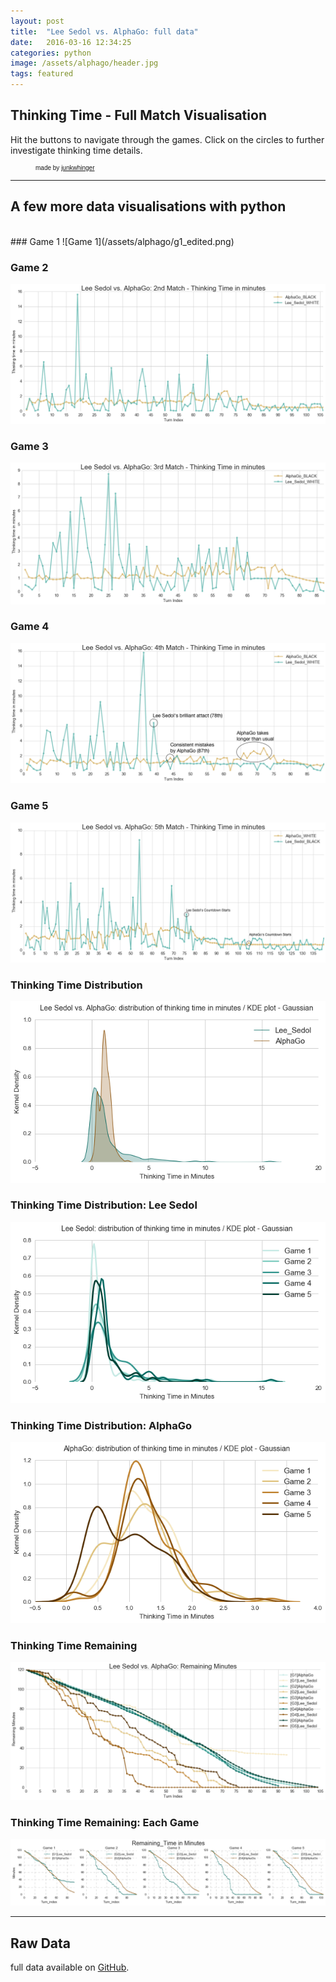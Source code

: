 ```yaml
---
layout: post
title:  "Lee Sedol vs. AlphaGo: full data"
date:   2016-03-16 12:34:25
categories: python
image: /assets/alphago/header.jpg
tags: featured
---
```


## Thinking Time - Full Match Visualisation
Hit the buttons to navigate through the games.
Click on the circles to further investigate thinking time details.

<div class="chart"></div>

<script src="http://d3js.org/d3.v3.min.js"></script>
<link rel="stylesheet" href="https://maxcdn.bootstrapcdn.com/bootstrap/3.3.6/css/bootstrap.min.css" integrity="sha384-1q8mTJOASx8j1Au+a5WDVnPi2lkFfwwEAa8hDDdjZlpLegxhjVME1fgjWPGmkzs7" crossorigin="anonymous">
<script src="http://labratrevenge.com/d3-tip/javascripts/d3.tip.v0.6.3.js"></script>
  
<style>
  /*css*/

  .main_chart_title {
    margin-left: 40px;
    font: 30px helvetica;
  }

  .button_container {
    margin-left: 40px;
    margin-top: 10px;
  }

  .btn {
    margin-right: 5px;
  }

  div.chart {
  font: 10px sans-serif;
  }
  .axis path,
  .axis line {
    fill: none;
    stroke: #000;
    shape-rendering: crispEdges;
  }

  .line {
    fill: none;
    stroke-width: 1.5px;
  }

  .line#AlphaGo {
    stroke: #bf812d;
  }

  circle#AlphaGo {
    fill: #8c510a;
  }

  .line#Lee_Sedol {
    stroke: #35978f;
  }

  circle#Lee_Sedol {
    fill: #01665e;
  }

  rect#Lee_Sedol {
    fill: #01665e;
  }

  rect#AlphaGo {
    fill: #8c510a;
  }

  circle.annotation {
    fill: none;
    stroke: red;
  }

  .d3-tip {
      font: 10px sans-serif;
      line-height: 1.5;
      padding: 12px;
      background: rgba(0, 0, 0, 0.8);
      color: #fff;
      border-radius: 2px;
  }

    .d3-tip:after {
      box-sizing: border-box;
      display: inline;
      font: 10px sans-serif;
      width: 100%;
      line-height: 1;
      color: rgba(0, 0, 0, 0.8);
      content: "\25BC";
      position: absolute;
      text-align: center;
  }

    .d3-tip.n:after {
      margin: -1px 0 0 0;
      top: 100%;
      left: 0;
  }

  .ending {
    margin-left: 40px;
    font: 10px helvetica;
  }




</style>
<script type="text/javascript">
    function draw(data) {
      var games = d3.nest()
                  .key(function(d) { return d.game; })
                  .entries(who = data);

      var game1 = games[0].values
      
      var current_game = d3.max(game1, function(k) {return k.game});
    
      var margin = {top: 10, right: 60, bottom: 24, left: 60, middle: 28},
          width = 960 - margin.left - margin.right,
          height = 500 - margin.top - margin.bottom;

      var x = d3.scale.linear()
                .range([0, width]);

      var y = d3.scale.linear()
                .range([height, 0]);

      var tip = d3.tip()
          .attr('class', 'd3-tip')
          .offset([-10, 0])
          .html(function(d) {
            var time = d.thinking_time * 60;
            var minute = Math.floor(time / 60);
            var second = Math.ceil(time - minute * 60);
            var output = minute + "m " + second + "s";
            var game = d.game;
            var black_dict = {1:'Lee_Sedol', 2:'AlphaGo', 3:'Lee_Sedol', 4:'AlphaGo', 5:'Lee_Sedol'};

            var current_black = black_dict[game];

            if (d.player === current_black) {
              var ply = d.turn_index * 2 - 1;
              console.log('smae')
              return "<strong>" + d.player + "</strong>" + "<br>" + d.turn_index + "th move" +  "<br>" + ply + "th move of the game" + "<br>" + output;
            } else {
              var ply = d.turn_index * 2;
              return "<strong>" + d.player + "</strong>" + "<br>" + d.turn_index + "th move" +  "<br>" + ply + "th move of the game" + "<br>" + output;
            };

            
          })
          .attr("fill", "grey");

      var players,
          player;

      var xAxis = d3.svg.axis()
                    .scale(x)
                    .orient("bottom")
                    .ticks(20);

      var yAxis = d3.svg.axis()
                    .scale(y)
                    .orient("left");

      var line = d3.svg.line()
                   .x(function(d) { return x(d.turn_index); })
                   .y(function(d) { return y(d.thinking_time); });

      var max_turn = d3.max(game1, function(d) {return d.turn_index});
      var max_time = d3.max(game1, function(d) {return d.thinking_time});

      x.domain([0, max_turn]);
      y.domain([0, max_time]);

      var chart_title = d3.select("div.chart").append("h2")
                          .attr("class", "main_chart_title")
                          .text("Lee Sedol vs. AlphaGo: Game 1 (AlphaGo won)")

      var next_prev = ['Previous', 'Next']
      var arrow_buttons = d3.select("div.chart").append("div")
                      .attr("class", "button_container")
                      .selectAll("div")
                      .data(next_prev)
                      .enter()
                      .append("div")
                      .attr("class", "btn btn-default")
                      .attr("id", function(d){return d;})
                      .text(function(d) {
                        return d;
                      })

      var game_num = ['G1','G2','G3','G4','G5']
      var game_buttons = d3.select("div.chart").append("div")
                      .attr("class", "button_container")
                      .selectAll("div")
                      .data(game_num)
                      .enter()
                      .append("div")
                      .attr("class", "btn game_btn")
                      .attr("id", function(d) {return d;})
                      .text(function(d) {
                        return d;
                      })


      var svg = d3.select("div.chart").append("svg")
                  .attr("width", width + margin.left + margin.right)
                  .attr("height", height + margin.top + margin.bottom)
                .append("g")
                  .attr("transform", "translate(" + margin.left + "," + margin.top + ")");

      svg.call(tip);

      svg.append("g")
         .attr("class", "x axis")
         .attr("transform", "translate(0," + height + ")")
         .call(xAxis)
        .append("text")
          .attr("x", width + 52)
          .attr("y", 5)
          .style("text-anchor", "end")
          .text("Turn Index");

      svg.append("g")
         .attr("class", "y axis")
         .call(yAxis)
       .append("text")
         .attr("transform", "rotate(-90)")
         .attr("y", 6)
         .attr("dy", ".71em")
         .style("text-anchor", "end")
         .text("Thinking Time in Minutes");

      var players_list = ['Lee_Sedol', 'AlphaGo'];
      
      var legend = svg.selectAll('.player')
                      .data(players_list)
                      .enter()
                      .append("g")
                      .attr("class", "player");

      legend.append("rect")
            .attr("id", function(d){return d;})
            .attr("width", 15)
            .attr("height", 15)
            .attr("x", width - 40)
            .attr("y", function(d,i) { return i*20;})
            .attr("fill", "black")

      legend.append("text")
            .attr("x", width - 20)
            .style("font-size", "12px")
            .attr("y", function(d,i) { return i*20 + 12;})
            .text(function(d) {return d;})



      players = d3.nest()
                  .key(function(d) { return d.player; })
                  .entries(game1);

      players.forEach(function(d, i) {

        
        id_var = d.key

          svg.append("path")
              .attr("id", id_var)
              .attr("class", "line")
              .attr("d", line(d.values));

        var dots = svg.selectAll("dot")
          .attr("id", id_var + "_group")
          .data(d.values)
        .enter().append("circle")
          .attr("id", id_var)
          .attr("r", 3)
          .attr("cx", function(d) { return x(d.turn_index); })
          .attr("cy", function(d) { return y(d.thinking_time); })
          .on('mouseover', tip.show)
          .on('mouseout', tip.hide);
      });

      d3.select("#G1").style("background", "black")
                        .style("color", "white")

      arrow_buttons.on("click", function(d) {
                  var direction = this.id;

                  if (direction === "Next") {
                    if (current_game !== 5) {
                      var next_game = current_game + 1;
                      console.log(current_game)
                      console.log(next_game)
                      d3.selectAll(".game_btn")
                        .transition()
                        .duration(500)
                        .style("background", "white")
                        .style("color", "black")

                      d3.select("#" + "G" + next_game)
                        .transition()
                        .duration(500)
                        .style("background", "black")
                        .style("color", "white")



                    render(next_game)

                    current_game = current_game + 1
                    }

                  } else {
                    if (current_game !== 1) {
                      var prev_game = current_game - 1;
                      console.log(current_game)
                      console.log(next_game)
                      d3.selectAll(".game_btn")
                        .transition()
                        .duration(500)
                        .style("background", "white")
                        .style("color", "black")

                      d3.select("#" + "G" + prev_game)
                        .transition()
                        .duration(500)
                        .style("background", "black")
                        .style("color", "white")



                    render(prev_game)

                    current_game = current_game - 1
                    }

                  };

      });

      game_buttons.on("click", function(d) {

                  var game_num = d.substring(1);

                      d3.selectAll(".game_btn")
                        .transition()
                        .duration(500)
                        .style("background", "white")
                        .style("color", "black")

                      d3.select("#" + d)
                        .transition()
                        .duration(500)
                        .style("background", "black")
                        .style("color", "white")



                    render(game_num)


      });

      function render(game_number) {

        var this_game = games[game_number - 1].values

        var current_game = d3.max(this_game, function(k) {return k.game});

        var winner_dict = {1:'AlphaGo', 2:'AlphaGo', 3:'AlphaGo', 4:'Lee_Sedol', 5:'AlphaGo'}

        var current_winner = winner_dict[game_number]

        var max_turn = d3.max(this_game, function(d) {return d.turn_index});
        var max_time = d3.max(this_game, function(d) {return d.thinking_time});

        x.domain([0, max_turn]);
        y.domain([0, max_time]);

        if (game_number == 4) {
          d3.select(".main_chart_title")
          .text("Lee Sedol vs. AlphaGo: Game " + current_game + " (" + current_winner + " won! yeeasssssh!)");

          svg.append("circle")
            .attr("class", "annotation")
            .attr("id", "g4")
            .attr("r", 5)
            .attr("cx", 364)
            .attr("cy", 276);

          svg.append("text")
            .attr("class", "annotation")
            .attr("id", "g4")
            .attr("x", 368)
            .attr("y", 272)
            .text("Lee Sedol's brilliant attack")

          svg.append("circle")
            .attr("class", "annotation")
            .attr("id", "g4")
            .attr("r", 5)
            .attr("cx", 410)
            .attr("cy", 415);

          svg.append("text")
            .attr("class", "annotation")
            .attr("id", "g4")
            .attr("x", 410)
            .attr("y", 400)
            .text("Consistent mistakes by AlphaGo")

        } else {

          svg.selectAll(".annotation").remove()
          d3.select(".main_chart_title")
          .text("Lee Sedol vs. AlphaGo: Game " + current_game + " (" + current_winner + " won)");
        }

        
        players = d3.nest()
                  .key(function(d) { return d.player; })
                  .entries(this_game);

        players.forEach(function(d, i) {

          id_var = d.key

          d3.select(".line#" + id_var)
            .transition()
            .duration(500)
            .attr("d", line(d.values));

          var n_dots = svg.selectAll('circle#' + id_var)
                          .data(d.values)

          n_dots.transition()
            .duration(500)
            .attr("cx", function(d) { return x(d.turn_index); })
            .attr("cy", function(d) { return y(d.thinking_time); });

          n_dots.enter().append("circle")
            .attr("id", id_var)
            .attr("r", 3)
            .attr("cx", function(d) { return x(d.turn_index); })
            .attr("cy", function(d) { return y(d.thinking_time); });

          n_dots.exit().remove();

          svg.selectAll(".axis.x")
             .transition()
             .duration(500)
             .call(xAxis);

          svg.selectAll(".axis.y")
             .transition()
             .duration(500)
             .call(yAxis);

      });
    }

     
    }
</script>
<p class="ending">made by <a target="_blank" href="http://jsideas.net">junkwhinger</a></p>

<script type="text/javascript">

  d3.csv("/assets/alphago/games.csv", function(d){
      d.turn_index = +d.turn_index;
      d.thinking_time = +d.thinking_time / 60;
      d.game = +d.game;
      return d;
    }, draw)

</script>
<hr>

## A few more data visualisations with python
<br>
### Game 1
![Game 1](/assets/alphago/g1_edited.png)

### Game 2
![Game 2](/assets/alphago/g2_edited.png)

### Game 3
![Game 3](/assets/alphago/g3_edited.png)

### Game 4
![Game 4](/assets/alphago/g4_edited.png)

### Game 5
![Game 5](/assets/alphago/g5_edited.png)

### Thinking Time Distribution
![KDE plot](/assets/alphago/KDE_total.png)

### Thinking Time Distribution: Lee Sedol
![KDE plot](/assets/alphago/KDE_lee.png)

### Thinking Time Distribution: AlphaGo
![KDE plot](/assets/alphago/KDE_alpha.png)

### Thinking Time Remaining
![Point plot](/assets/alphago/total_remaining_edited.png)

### Thinking Time Remaining: Each Game
![KDE plot](/assets/alphago/separate_remaining.png)

<hr>

## Raw Data
full data available on <a target="_blank" href="https://github.com/junkwhinger/AlphaGo_raw">GitHub</a>.